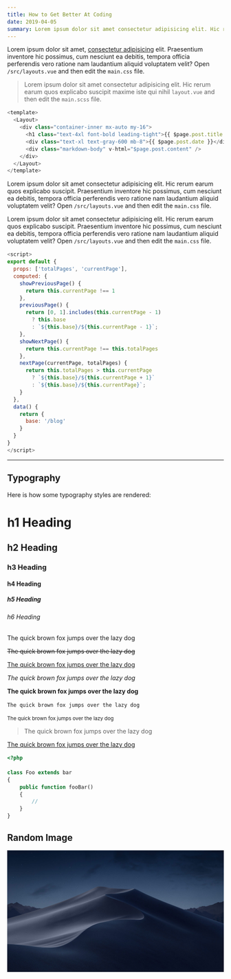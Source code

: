 ```yaml
---
title: How to Get Better At Coding
date: 2019-04-05
summary: Lorem ipsum dolor sit amet consectetur adipisicing elit. Hic rerum earum quos explicabo suscipit maxime iste qui nihil. Reiciendis asperiores minus necessitatibus
---
```


Lorem ipsum dolor sit amet, [consectetur adipisicing](https://google.ca) elit. Praesentium inventore hic possimus, cum nesciunt ea debitis, tempora officia perferendis vero ratione nam laudantium aliquid voluptatem velit? Open `/src/layouts.vue` and then edit the `main.css` file.

> Lorem ipsum dolor sit amet consectetur adipisicing elit. Hic rerum earum quos explicabo suscipit maxime iste qui nihil `layout.vue` and then edit the `main.scss` file.

```js
<template>
  <Layout>
    <div class="container-inner mx-auto my-16">
      <h1 class="text-4xl font-bold leading-tight">{{ $page.post.title }}</h1>
      <div class="text-xl text-gray-600 mb-8">{{ $page.post.date }}</div>
      <div class="markdown-body" v-html="$page.post.content" />
    </div>
  </Layout>
</template>
```

Lorem ipsum dolor sit amet consectetur adipisicing elit. Hic rerum earum quos explicabo suscipit. Praesentium inventore hic possimus, cum nesciunt ea debitis, tempora officia perferendis vero ratione nam laudantium aliquid voluptatem velit? Open `/src/layouts.vue` and then edit the `main.css` file.

Lorem ipsum dolor sit amet consectetur adipisicing elit. Hic rerum earum quos explicabo suscipit. Praesentium inventore hic possimus, cum nesciunt ea debitis, tempora officia perferendis vero ratione nam laudantium aliquid voluptatem velit? Open `/src/layouts.vue` and then edit the `main.css` file.

```js
<script>
export default {
  props: ['totalPages', 'currentPage'],
  computed: {
    showPreviousPage() {
      return this.currentPage !== 1
    },
    previousPage() {
      return [0, 1].includes(this.currentPage - 1)
        ? this.base
        : `${this.base}/${this.currentPage - 1}`;
    },
    showNextPage() {
      return this.currentPage !== this.totalPages
    },
    nextPage(currentPage, totalPages) {
      return this.totalPages > this.currentPage
        ? `${this.base}/${this.currentPage + 1}`
        : `${this.base}/${this.currentPage}`;
    }
  },
  data() {
    return {
      base: '/blog'
    }
  }
}
</script>
```

---

## Typography

Here is how some typography styles are rendered:

# h1 Heading
## h2 Heading
### h3 Heading
#### h4 Heading
##### h5 Heading
###### h6 Heading

The quick brown fox jumps over the lazy dog

<s>The quick brown fox jumps over the lazy dog</s>

<u>The quick brown fox jumps over the lazy dog</u>

_The quick brown fox jumps over the lazy dog_

**The quick brown fox jumps over the lazy dog**

`The quick brown fox jumps over the lazy dog`

<small>The quick brown fox jumps over the lazy dog</small>

> The quick brown fox jumps over the lazy dog

[The quick brown fox jumps over the lazy dog](https://google.ca)

```php
<?php

class Foo extends bar
{
    public function fooBar()
    {
        //
    }
}
```

## Random Image

![mojave](./images/mojave-night.jpg)
